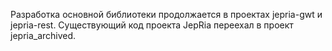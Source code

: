 Разработка основной библиотеки продолжается в проектах jepria-gwt и jepria-rest.
Существующий код проекта JepRia переехал в проект jepria_archived.
